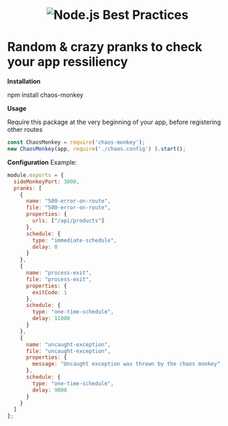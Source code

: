 <h1 align="center">
  <img src="assets/images/banner-2.jpg" alt="Node.js Best Practices" />
</h1>

# Random & crazy pranks to check your app ressiliency

**Installation**

npm install chaos-monkey

**Usage**

Require this package at the very beginning of your app, before registering other routes

```javascript
const ChaosMonkey = require('chaos-monkey');
new ChaosMonkey(app, require('./chaos.config') ).start();
```

**Configuration**
Example:
```javascript
module.exports = {
  sideMonkeyPort: 3000,
  pranks: [
    {
      name: "500-error-on-route",
      file: "500-error-on-route",
      properties: {
        urls: ["/api/products"]
      },
      schedule: {
        type: "immediate-schedule",
        delay: 0
      }
    },
    {
      name: "process-exit",
      file: "process-exit",
      properties: {
        exitCode: 1
      },
      schedule: {
        type: "one-time-schedule",
        delay: 11000
      }
    },
    {
      name: "uncaught-exception",
      file: "uncaught-exception",
      properties: {
        message: "Uncaught exception was thrown by the chaos monkey"
      },
      schedule: {
        type: "one-time-schedule",
        delay: 9000
      }
    }
  ]
};

```
